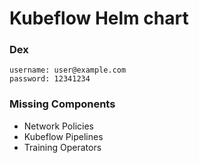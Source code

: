 # Kubeflow Helm chart

### Dex
    username: user@example.com
    password: 12341234


### Missing Components
- Network Policies
- Kubeflow Pipelines
- Training Operators